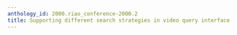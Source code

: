 ```yaml
---
anthology_id: 2000.riao_conference-2000.2
title: Supporting different search strategies in video query interface
---
```

